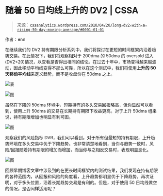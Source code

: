 <!--yml

分类：未分类

date: 2024-05-12 18:30:39

-->

# 随着 50 日均线上升的 DV2 | CSSA

> 来源：[`cssanalytics.wordpress.com/2010/04/20/long-dv2-with-a-rising-50-day-moving-average/#0001-01-01`](https://cssanalytics.wordpress.com/2010/04/20/long-dv2-with-a-rising-50-day-moving-average/#0001-01-01)

作者：enn

在继续我们的 DV2 持有期限分析系列中，我们将探讨在更短的时间框架内沿着趋势交易。在此情况下，我们将观察相对于 200dma 的 50dma 的 oversold 进入(DV2<20)情况，以查看是否得出相同的结论。在过去十年中，市场变得越来越波动，因此移动平均线变得不那么可靠，所以在这个测试中，我们将使用**上升的 50 天移动平均线**来定义趋势，而不是收盘价在 50dma 之上。

![表](http://dvindicators.cssanalytics.com/wp-content/upLoads/2010/04/20100418-table.png)

![图](http://dvindicators.cssanalytics.com/wp-content/upLoads/2010/04/20100418-avg1.png)

虽然在下降的 50dma 环境中，短期持有的多头交易回报略高，但你显然可以看到，使用上升 50dma 的交易在长期持有期限下收益更高。对于上升 50dma 组来说，持有期限增加也明显有利可图。

![图](http://dvindicators.cssanalytics.com/wp-content/upLoads/2010/04/20100418-dvr1.png)

观察我们的风险指标 DVR，我们可以看到，对于所有但最短的持有期限，上升趋势环境在多头交易中优于下降趋势。也非常清楚地看到，当你与趋势一致时，风险/回报随着持有期限的增加而增加，而当你与之相反交易时，表现明显恶化。

![图](http://dvindicators.cssanalytics.com/wp-content/upLoads/2010/04/20100418-31.png)

回顾早期博客文章中涉及到的在更长时间框架内的测试结果，我们发现在持有期限的各种范围内，从回报和风险的角度看，上升趋势都明显优于下降趋势。再次证明，对于多头位置，沿着长期趋势交易是有利的。但是，对于使用 50 日均线做空的情况，是否同样适用呢？
